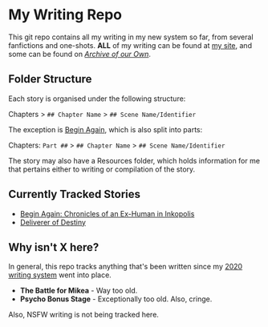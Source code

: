 # My Writing Repo

This git repo contains all my writing in my new system so far, from several fanfictions and one-shots. **ALL** of my writing can be found at [my site](https://neurario.com/writing), and some can be found on *[Archive of our Own](https://archiveofourown.org/users/N448)*.

## Folder Structure

Each story is organised under the following structure:

Chapters > `## Chapter Name` > `## Scene Name/Identifier`

The exception is [Begin Again](/Begin%20Again/), which is also split into parts:

Chapters: `Part ##` > `## Chapter Name` > `## Scene Name/Identifier`

The story may also have a Resources folder, which holds information for me that pertains either to writing or compilation of the story.

## Currently Tracked Stories

- [Begin Again: Chronicles of an Ex-Human in Inkopolis](Begin%20Again)
- [Deliverer of Destiny](Deliverer%20of%20Destiny%20(BOTW))

## Why isn't X here?

In general, this repo tracks anything that's been written since my [2020 writing system](https://neurario.com/blog/2020-writing-setup) went into place.

- **The Battle for Mikea** - Way too old. 
- **Psycho Bonus Stage** - Exceptionally too old. Also, cringe.

Also, NSFW writing is not being tracked here.
